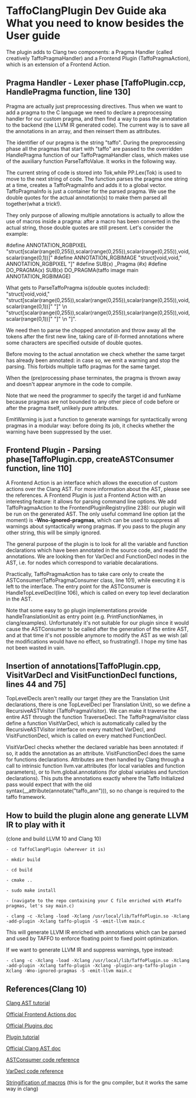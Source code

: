 # TaffoClangPlugin Dev Guide aka What you need to know besides the User guide
The plugin adds to Clang two components: a Pragma Handler (called creatively TaffoPragmaHandler) and a Frontend Plugin (TaffoPragmaAction), which is an extension of a Frontend Action. 

## Pragma Handler - Lexer phase [TaffoPlugin.ccp, HandlePragma function, line 130]
Pragma are actually just preprocessing directives. Thus when we want to add a pragma to the C language we need to declare a preprocessing handler for our custom pragma, and then find a way to pass the annotation to the backend (the LLVM IR generated code). The current way is to save all the annotations in an array, and then reinsert them as attributes.

The identifier of our pragma is the string "taffo". During the preprocessing phase all the pragmas that start with "taffo" are passed to the overridden HandlePragma function of our TaffoPragmaHandler class, which makes use of the auxiliary function ParseTaffoValue. It works in the following way.

The current string of code is stored into Tok,while PP.Lex(Tok) is used to move to the next string of code. The function parses the pragma one string at a time, creates a TaffoPragmaInfo and adds it to a global vector. TaffoPragmaInfo is just a container for the parsed pragma. We use the double quotes for the actual annotation(s) to make them parsed all together(what a trick!). 

They only purpose of allowing multiple annotations is actually to allow the use of macros inside a pragma: after a macro has been converted in the actual string, those double quotes are still present. Let's consider the example:

#define ANNOTATION_RGBPIXEL         "struct[scalar(range(0,255)),scalar(range(0,255)),scalar(range(0,255)),void,scalar(range(0,1))]"
#define ANNOTATION_RGBIMAGE         "struct[void,void," ANNOTATION_RGBPIXEL "]"
#define SUB(x) _Pragma (#x)
#define DO_PRAGMA(x) SUB(x) 
DO_PRAGMA(taffo image main ANNOTATION_RGBIMAGE)


What gets to ParseTaffoPragma is(double quotes included):
  "struct[void,void," "struct[scalar(range(0,255)),scalar(range(0,255)),scalar(range(0,255)),void,scalar(range(0,1))]" "]" \n "struct[scalar(range(0,255)),scalar(range(0,255)),scalar(range(0,255)),void,scalar(range(0,1))]" "]" \n "]". 

We need then to parse the chopped annotation and throw away all the tokens after the first new line, taking care of ill-formed annotations where some characters are specified outside of double quotes.

Before moving to the actual annotation we check whether the same target has already been annotated: in case so, we emit a warning and stop the parsing. This forbids multiple taffo pragmas for the same target.

When the (pre)processing phase terminates, the pragma is thrown away and doesn't appear anymore in the code to compile.

Note that we need the programmer to specify the target id and funName because pragmas are not bounded to any other piece of code before or after the pragma itself, unlikely pure attributes.

EmitWarning is just a function to generate warnings for syntactically wrong pragmas in a modular way: before doing its job, it checks whether the warning have been suppressed by the user.

## Frontend Plugin - Parsing phase[TaffoPlugin.cpp, createASTConsumer function, line 110]
A Frontend Action is an interface which allows the execution of custom actions over the Clang AST. For more information about the AST, please see the references. A Frontend Plugin is just a Frontend Action with an interesting feature: it allows for parsing command line options. We add TaffoPragmaAction to the FrontendPluginRegistry(line 238): our plugin will be run on the generated AST. The only useful command line option (at the moment) is **-Wno-ignored-pragmas**, which can be used to suppress all warnings about syntactically wrong pragmas. If you pass to the plugin any other string, this will be simply ignored.

The general purpose of the plugin is to look for all the variable and function declarations which have been annotated in the source code, and readd the annotations. We are looking then for VarDecl and FunctionDecl nodes in the AST, i.e. for nodes which correspond to variable decalarations.

Practically, TaffoPragmaAction has to take care only to create the ASTConsumer(TaffoPragmaConsumer class, line 101), while executing it is left to the interface. The entry point for the ASTConsumer is HandleTopLevelDecl(line 106), which is called on every top level declaration in the AST. 

Note that some easy to go plugin implementations provide handleTranslationUnit as entry point (e.g. PrintFunctionNames, in clang/examples). Unfortunately it's not suitable for our plugin since it would cause the ASTConsumer to be called after the generation of the entire AST, and at that time it's not possible anymore to modify the AST as we wish (all the modifications would have no effect, so frustrating!). I hope my time has not been wasted in vain.

## Insertion of annotations[TaffoPlugin.cpp, VisitVarDecl and VisitFunctionDecl functions, lines 44 and 75]
TopLevelDecls aren't reallly our target (they are the Translation Unit declarations, there is one TopLevelDecl per Translation Unit), so we define a RecursiveASTVisitor (TaffoPragmaVisitor). We can make it traverse the entire AST through the function TraverseDecl. The TaffoPragmaVisitor class define a function VisitVarDecl, which is automatically called by the RecursiveASTVisitor interface on every matched VarDecl, and VisitFunctionDecl, which is called on every matched FunctionDecl. 

VisitVarDecl checks whether the declared variable has been annotated: if so, it adds the annotation as an attribute. VisitFunctionDecl does the same for functions declarations. Attributes are then handled by Clang through a call to intrinsic function llvm.var.attributes (for local variables and function parameters), or to llvm.global.annotations (for global variables and function declarations). This puts the annotations exactly where the Taffo Initialized pass would expect that with the old syntax(__attribute(annotate("taffo_ann"))), so no change is required to the taffo framework.


## How to build the plugin alone ang generate LLVM IR to play with it
(clone and build LLVM 10 and Clang 10)
    
    - cd TaffoClangPlugin (wherever it is)
    
    - mkdir build
    
    - cd build
    
    - cmake ..
    
    - sudo make install
    
    - (navigate to the repo containing your C file enriched with #taffo pragmas, let's say main.c)
    
    - clang -c -Xclang -load -Xclang /usr/local/lib/TaffoPlugin.so -Xclang -add-plugin -Xclang taffo-plugin -S -emit-llvm main.c

This will generate LLVM IR enriched with annotations which can be parsed and used by TAFFO to enforce floating point to fixed point optimization.

If we want to generate LLVM IR and suppress warnings, type instead:

	- clang -c -Xclang -load -Xclang /usr/local/lib/TaffoPlugin.so -Xclang -add-plugin -Xclang taffo-plugin -Xclang -plugin-arg-taffo-plugin -Xclang -Wno-ignored-pragmas -S -emit-llvm main.c

## References(Clang 10)
[Clang AST tutorial](http://swtv.kaist.ac.kr/courses/cs453-fall13/Clang%20tutorial%20v4.pdf)

[Official Frontend Actions doc](https://releases.llvm.org/10.0.0/tools/clang/docs/RAVFrontendAction.html)

[Official Plugins doc](https://releases.llvm.org/10.0.0/tools/clang/docs/ClangPlugins.html)

[Plugin tutorial](https://chromium.googlesource.com/chromium/src/+/master/docs/writing_clang_plugins.md)

[Official Clang AST doc](https://releases.llvm.org/10.0.0/tools/clang/docs/IntroductionToTheClangAST.html)

[ASTConsumer code reference](https://clang.llvm.org/doxygen/classclang_1_1ASTConsumer.html)

[VarDecl code reference](https://clang.llvm.org/doxygen/classclang_1_1VarDecl.html#details)

[Stringification of macros](https://gcc.gnu.org/onlinedocs/gcc-4.8.5/cpp/Stringification.html) (this is for the gnu compiler, but it works the same way in clang)

 

 




